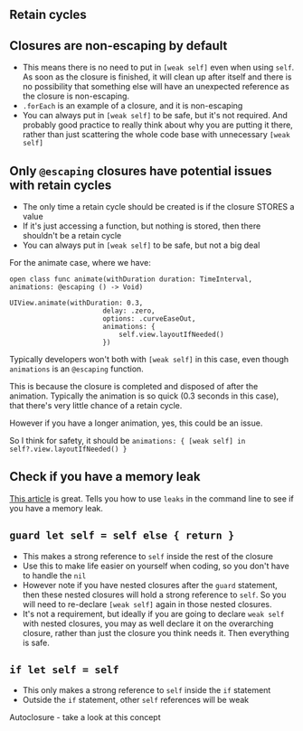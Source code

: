 ## Retain cycles

## Closures are non-escaping by default
* This means there is no need to put in `[weak self]` even when using `self`. As soon as the closure is finished, it will clean up after itself and there is no possibility that something else will have an unexpected reference as the closure is non-escaping.
* `.forEach` is an example of a closure, and it is non-escaping
* You can always put in `[weak self]` to be safe, but it's not required. And probably good practice to really think about why you are putting it there, rather than just scattering the whole code base with unnecessary `[weak self]`

## Only `@escaping` closures have potential issues with retain cycles
* The only time a retain cycle should be created is if the closure STORES a value
* If it's just accessing a function, but nothing is stored, then there shouldn't be a retain cycle
* You can always put in `[weak self]` to be safe, but not a big deal

For the animate case, where we have:
```
open class func animate(withDuration duration: TimeInterval, animations: @escaping () -> Void)

UIView.animate(withDuration: 0.3,
                       delay: .zero,
                       options: .curveEaseOut,
                       animations: {
                           self.view.layoutIfNeeded()
                       })
```
Typically developers won't both with `[weak self]` in this case, even though `animations` is an `@escaping` function. 

This is because the closure is completed and disposed of after the animation. Typically the animation is so quick (0.3 seconds in this case), that there's very little chance of a retain cycle.

However if you have a longer animation, yes, this could be an issue.

So I think for safety, it should be `animations: { [weak self] in self?.view.layoutIfNeeded() }`


## Check if you have a memory leak

 [This article](https://rderik.com/blog/using-xcode-s-visual-debugger-and-instruments-modules-to-prevent-memory-overuse/) is great. Tells you how to use `leaks` in the command line to see if you have a memory leak.

## `guard let self = self else { return }`
* This makes a strong reference to `self` inside the rest of the closure
* Use this to make life easier on yourself when coding, so you don't have to handle the `nil`
* However note if you have nested closures after the `guard` statement, then these nested closures will hold a strong reference to `self`. So you will need to re-declare `[weak self]` again in those nested closures.
* It's not a requirement, but ideally if you are going to declare `weak self` with nested closures, you may as well declare it on the overarching closure, rather than just the closure you think needs it. Then everything is safe.

## `if let self = self`
* This only makes a strong reference to `self` inside the `if` statement
* Outside the `if` statement, other `self` references will be weak

Autoclosure - take a look at this concept